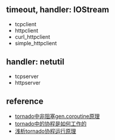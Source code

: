 ## timeout, handler: IOStream

- tcpclient
- httpclient
- curl_httpclient
- simple_httpclient

## handler: netutil
- tcpserver
- httpserver

## reference

- [tornado中非阻塞gen.coroutine原理](https://www.jianshu.com/p/4430f21c431c)
- [tornado中的协程是如何工作的](https://blog.csdn.net/wyx819/article/details/45420017)
- [浅析tornado协程运行原理](https://segmentfault.com/a/1190000004373224)
